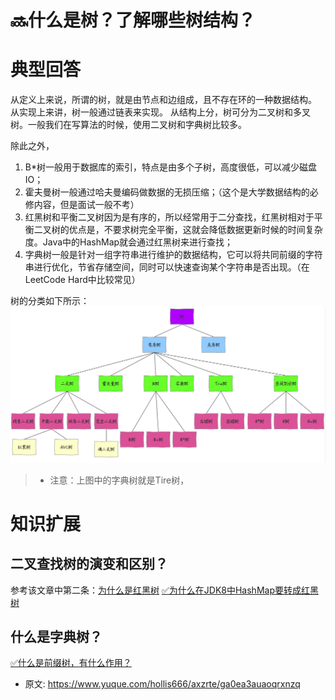 # 🔜什么是树？了解哪些树结构？
<!--page header-->

<a name="Wp3CR"></a>
# 典型回答
从定义上来说，所谓的树，就是由节点和边组成，且不存在环的一种数据结构。
从实现上来讲，树一般通过链表来实现。
从结构上分，树可分为二叉树和多叉树。一般我们在写算法的时候，使用二叉树和字典树比较多。

除此之外，

1. B*树一般用于数据库的索引，特点是由多个子树，高度很低，可以减少磁盘IO；
2. 霍夫曼树一般通过哈夫曼编码做数据的无损压缩；（这个是大学数据结构的必修内容，但是面试一般不考）
3. 红黑树和平衡二叉树因为是有序的，所以经常用于二分查找，红黑树相对于平衡二叉树的优点是，不要求树完全平衡，这就会降低数据更新时候的时间复杂度。Java中的HashMap就会通过红黑树来进行查找；
4. 字典树一般是针对一组字符串进行维护的数据结构，它可以将共同前缀的字符串进行优化，节省存储空间，同时可以快速查询某个字符串是否出现。（在LeetCode Hard中比较常见）

树的分类如下所示：
![image.png](./img/hfMyBLwUp0YkQf4v/1676790533990-dbdc9fc3-6a18-4c42-a2ff-da17aef3db29-466104.png)
> - 注意：上图中的字典树就是Tire树，

<a name="s25mQ"></a>
# 知识扩展
<a name="dA5Zy"></a>
## 二叉查找树的演变和区别？
参考该文章中第二条：[为什么是红黑树](https://www.yuque.com/hollis666/axzrte/zx609g)
[✅为什么在JDK8中HashMap要转成红黑树](https://www.yuque.com/hollis666/axzrte/zx609g)
<a name="ula6r"></a>
## 什么是字典树？
[✅什么是前缀树，有什么作用？](https://www.yuque.com/hollis666/axzrte/waqku6qab64aow90?view=doc_embed)


<!--page footer-->
- 原文: <https://www.yuque.com/hollis666/axzrte/ga0ea3auaoqrxnzq>